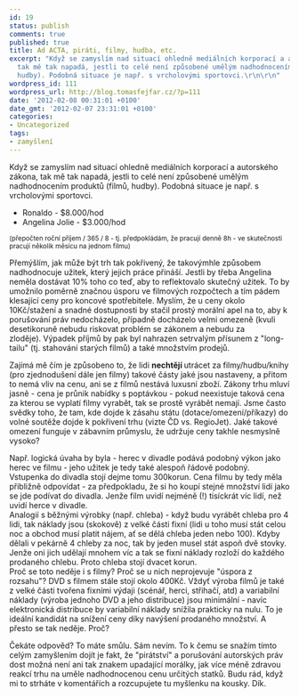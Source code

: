 ```yaml
---
id: 19
status: publish
comments: true
published: true
title: Ad ACTA, piráti, filmy, hudba, etc.
excerpt: "Když se zamyslím nad situací ohledně mediálních korporací a autorského zákona,
  tak mě tak napadá, jestli to celé není způsobené umělým nadhodnocením produktů (filmů,
  hudby). Podobná situace je např. s vrcholovými sportovci.\r\n\r\n"
wordpress_id: 111
wordpress_url: http://blog.tomasfejfar.cz/?p=111
date: '2012-02-08 00:31:01 +0100'
date_gmt: '2012-02-07 23:31:01 +0100'
categories:
- Uncategorized
tags:
- zamyšlení
---
```

<p>Když se zamyslím nad situací ohledně mediálních korporací a autorského zákona, tak mě tak napadá, jestli to celé není způsobené umělým nadhodnocením produktů (filmů, hudby). Podobná situace je např. s vrcholovými sportovci.</p>
<p><a id="more"></a><a id="more-111"></a></p>
<ul>
<li>Ronaldo - $8.000/hod</li>
<li>Angelina Jolie - $3.000/hod</li>
</ul>
<p><small>(přepočten roční příjem / 365 / 8 - tj. předpokládám, že pracují denně 8h - ve skutečnosti pracují několik měsícu na jednom filmu)</small></p>
<p>Přemýšlím, jak může být trh tak pokřivený, že takovýmhle způsobem nadhodnocuje užitek, který jejich práce přináší. Jestli by třeba Angelina neměla dostávat 10% toho co teď, aby to reflektovalo skutečný užitek. To by umožnilo poměrně značnou úsporu ve filmových rozpočtech a tím pádem klesající ceny pro koncové spotřebitele. Myslím, že u ceny okolo 10Kč/stažení a snadné dostupnosti by stačil prostý morální apel na to, aby k porušování práv nedocházelo, případně docházelo velmi omezeně (kvuli desetikoruně nebudu riskovat problém se zákonem a nebudu za zloděje). Výpadek příjmů by pak byl nahrazen setrvalým přísunem z "long-tailu" (tj. stahování starých filmů) a také množstvím prodejů.</p>
<p>Zajímá mě čím je způsobeno to, že lidi <strong>nechtějí </strong>utrácet za filmy/hudbu/knihy (pro zjednodušení dále jen filmy) takové částy jaké jsou nastaveny, a přitom to nemá vliv na cenu, ani se z filmů nestává luxusní zboží. Zákony trhu mluví jasně - cena je průnik nabídky s poptávkou - pokud neexistuje taková cena za kterou se vyplatí filmy vyrabět, tak se prostě vyrábět nemají. Jsme často svědky toho, že tam, kde dojde k zásahu státu (dotace/omezení/příkazy) do volné soutěže dojde k pokřivení trhu (vizte ČD vs. RegioJet). Jaké takové omezení funguje v zábavním průmyslu, že udržuje ceny takhle nesmyslně vysoko?</p>
<p>Např. logická úvaha by byla - herec v divadle podává podobný výkon jako herec ve filmu - jeho užitek je tedy také alespoň řádově podobný. Vstupenka do divadla stojí dejme tomu 300korun. Cena filmu by tedy měla přibližně odpovídat - za předpokladu, že si ho koupí stejné množství lidí jako se jde podívat do divadla. Jenže film uvidí nejméně (!) tisíckrát víc lidí, než uvidí herce v divadle.<br />
Analogií s běžnými výrobky (např. chleba) - když budu vyrábět chleba pro 4 lidi, tak náklady jsou (skokově) z velké části fixní (lidi u toho musí stát celou noc a obchod musí platit nájem, ať se dělá chleba jeden nebo 100). Kdyby dělali v pekárně 4 chleby za noc, tak by jeden musel stát aspoň dvě stovky. Jenže oni jich udělají mnohem víc a tak se fixní náklady rozloží do každého prodaného chlebu. Proto chleba stojí dvacet korun.<br />
Proč se toto neděje i s filmy? Proč se u nich neprojevuje "úspora z rozsahu"? DVD s filmem stále stojí okolo 400Kč. Vždyť výroba filmů je také z velké části tvořena fixními výdaji (scénář, herci, střihačí, atd) a variabilní náklady (výroba jednoho DVD a jeho distribuce) jsou minimální - navíc elektronická distribuce by variabilní náklady snížila prakticky na nulu. To je ideální kandidát na snížení ceny díky navýšení prodaného množství. A přesto se tak neděje. Proč?</p>
<p>Čekáte odpověd? To máte smůlu. Sám nevím. To k čemu se snažím tímto celým zamyšlením dojít je fakt, že "pirátství" a porušování autorských práv dost možná není ani tak znakem upadající morálky, jak více méně zdravou reakcí trhu na uměle nadhodnocenou cenu určitých statků. Budu rád, když mi to strháte v komentářích a rozcupujete tu myšlenku na kousky. Dík.</p>
